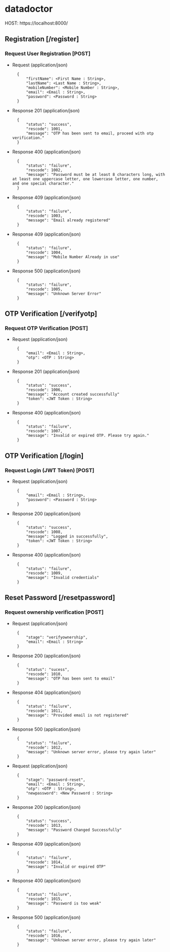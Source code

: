 # datadoctor


HOST: https://localhost:8000/

## Registration [/register]

### Request User Registration [POST]

+ Request (application/json)

        {
            "firstName": <First Name : String>,
            "lastName": <Last Name : String>,
            "mobileNumber": <Mobile Number : String>,
            "email": <Email : String>,
            "password": <Password : String>
        }

+ Response 201 (application/json)
  
        {
            "status": "success",
            "rescode": 1001,
            "message": "OTP has been sent to email, proceed with otp verification."
        }

+ Response 400 (application/json)
  
        {
            "status": "failure",
            "rescode": 1002,
            "message": "Password must be at least 8 characters long, with at least one uppercase letter, one lowercase letter, one number, and one special character."
        }

+ Response 409 (application/json)
  
        {
            "status": "failure",
            "rescode": 1003,
            "message": "Email already registered"
        }

+ Response 409 (application/json)
  
        {
            "status": "failure",
            "rescode": 1004,
            "message": "Mobile Number Already in use"
        }

+ Response 500 (application/json)
  
        {
            "status": "failure",
            "rescode": 1005,
            "message": "Unknown Server Error"
        }


## OTP Verification [/verifyotp]

### Request OTP Verification [POST]

+ Request (application/json)

        {
            "email": <Email : String>,
            "otp": <OTP : String>
        }

+ Response 201 (application/json)

        {
            "status": "success",
            "rescode": 1006,
            "message": "Account created successfully"
            "token": <JWT Token : String>
        }

+ Response 400 (application/json)

        {
            "status": "failure",
            "rescode": 1007,
            "message": "Invalid or expired OTP. Please try again."
        }

## OTP Verification [/login]

### Request Login (JWT Token) [POST]

+ Request (application/json)

        {
            "email": <Email : String>,
            "password": <Password : String>
        }

+ Response 200 (application/json)

        {
            "status": "success",
            "rescode": 1008,
            "message": "Logged in successfully",
            "token": <JWT Token : String>
        }

+ Response 400 (application/json)

        {
            "status": "failure",
            "rescode": 1009,
            "message": "Invalid credentials"
        }

## Reset Password [/resetpassword]

### Request ownership verification [POST]

+ Request (application/json)

        {
            "stage": "verifyownership",
            "email": <Email : String>
        }

+ Response 200 (application/json)

        {
            "status": "sucess",
            "rescode": 1010,
            "message": "OTP has been sent to email"
        }

+ Response 404 (application/json)
  
        {
            "status": "failure",
            "rescode": 1011,
            "message": "Provided email is not registered"
        }

+ Response 500 (application/json)

        {
            "status": "failure",
            "rescode": 1012,
            "message": "Unknown server error, please try again later"
        }

+ Request (application/json)

        {
            "stage": "password-reset",
            "email": <Email : String>,
            "otp": <OTP : String>,
            "newpassword": <New Password : String>
        }

+ Response 200 (application/json)

        {
            "status": "success",
            "rescode": 1013,
            "message": "Password Changed Successfully"
        }

+ Response 409 (application/json)

        {
            "status": "failure",
            "rescode": 1014,
            "message": "Invalid or expired OTP"
        }

+ Response 400 (application/json)

        {
            "status": "failure",
            "rescode": 1015,
            "message": "Password is too weak"
        }

+ Response 500 (application/json)

        {
            "status": "failure",
            "rescode": 1016,
            "message": "Unknown server error, please try again later"
        }